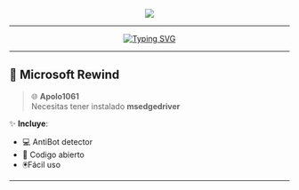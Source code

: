 <p align="center">
  <img src="https://capsule-render.vercel.app/api?type=rect&color=gradient&height=100&section=header&text=⚡When%20Community⚡&fontSize=50&fontColor=fff&animation=fadeIn" />
</p>

---
<p align="center">
  <a href="https://github.com/WhenCommunity">
    <img src="https://readme-typing-svg.herokuapp.com?font=Fira+Code&pause=1000&color=00F7F7&width=500&lines=Automatiza+Microsoft+Rewards;Gana+puntos+con+estilo+🎮;UI+oscura+y+futurista;Hecho+por+la+When+Community+⚡" alt="Typing SVG" />
  </a>
</p>

---

## 🌌 Microsoft Rewind

> 🌐 **Apolo1061**  
> Necesitas tener instalado **msedgedriver** 

✨ **Incluye**:
- 💻 AntiBot detector
- 🚀 Codigo abierto
- 🖲️Fácil uso

---
